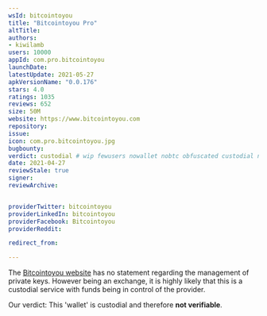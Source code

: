 ```yaml
---
wsId: bitcointoyou
title: "Bitcointoyou Pro"
altTitle: 
authors:
- kiwilamb
users: 10000
appId: com.pro.bitcointoyou
launchDate: 
latestUpdate: 2021-05-27
apkVersionName: "0.0.176"
stars: 4.0
ratings: 1035
reviews: 652
size: 50M
website: https://www.bitcointoyou.com
repository: 
issue: 
icon: com.pro.bitcointoyou.jpg
bugbounty: 
verdict: custodial # wip fewusers nowallet nobtc obfuscated custodial nosource nonverifiable reproducible bounty defunct
date: 2021-04-27
reviewStale: true
signer: 
reviewArchive:


providerTwitter: bitcointoyou
providerLinkedIn: bitcointoyou
providerFacebook: Bitcointoyou
providerReddit: 

redirect_from:

---
```



The [Bitcointoyou website](https://www.bitcointoyou.com) has no statement regarding the management of private keys.
However being an exchange, it is highly likely that this is a custodial service with funds being in control of the provider.

Our verdict: This 'wallet' is custodial and therefore **not verifiable**.


